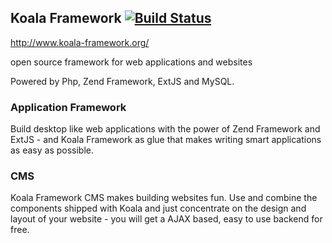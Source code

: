 
## Koala Framework [![Build Status](https://travis-ci.org/vivid-planet/koala-framework.png?branch=3.3)](https://travis-ci.org/vivid-planet/koala-framework)

http://www.koala-framework.org/

open source framework for web applications and websites

Powered by Php, Zend Framework, ExtJS and MySQL.

### Application Framework

Build desktop like web applications with the power of Zend Framework and ExtJS - and
Koala Framework as glue that makes writing smart applications as easy as possible.

### CMS

Koala Framework CMS makes building websites fun. Use and combine the components shipped
with Koala and just concentrate on the design and layout of your website - you will
get a AJAX based, easy to use backend for free.
